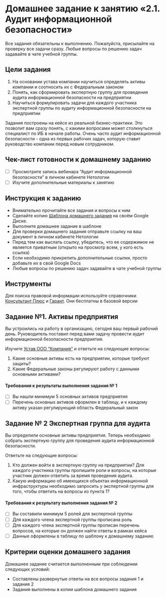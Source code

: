 # Домашнее задание к занятию «2.1. Аудит информационной безопасности»


Все задания обязательны к выполнению. Пожалуйста, присылайте на проверку все задачи сразу. Любые вопросы по решению задач задавайте в чате учебной группы.

## Цели задания
1. На основании устава компании научиться определять активы компании и соотносить их с Федеральным законом
2. Понять, как сформировать экспертную группу для проведения аудита информационной безопасности на предприятии
3. Научиться формулировать задачи для каждого участника экспертной группы по аудиту информационной безопасности на предприятии

Задания построены на кейсе из реальной бизнес-практики. Это позволит вам сразу понять, с какими вопросами может столкнуться специалист по ИБ в начале работы. Очень часто аудит информационной безопасности - одна из первых рабочих задач, которую ставит руководство компании перед новым сотрудником. 

## Чек-лист готовности к домашнему заданию
- [ ] Просмотрите запись вебинара “Аудит информационной безопасности” в личном кабинете Нетологии
- [ ] Изучите дополнительные материалы к занятию

## Инструкция к заданию
* Внимательно прочитайте все задания и вопросы к ним
* Сделайте копию [Шаблона домашнего задания](https://docs.google.com/document/d/1QJISfvd3qFb_CjmIx_vRJKAqmo4LhUzYe1xescU2Vmc/edit?usp=sharing) на своём Google Диске.
* Выполните домашнее задание в шаблоне
* Для проверки домашнего задания отправьте ссылку на ваш документ в личном кабинете Нетологии
* Перед тем как выслать ссылку, убедитесь, что ее содержимое не является приватным (открыто на просмотр всем, у кого есть ссылка)
* Если необходимо прикрепить дополнительные ссылки, просто добавьте их в свой Google Docs
* Любые вопросы по решению задач задавайте в чате учебной группы

## Инструменты
Для поиска правовой информации используйте справочники [Консультант Плюс](https://www.consultant.ru/) и [Гарант](https://www.garant.ru/). Они бесплатны в базовой версии

## Задание №1. Активы предприятия
Вы устроились на работу в организацию, сегодня ваш первый рабочий день. Руководитель поставил перед вами задачу провести аудит информационной безопасности предприятия. 

Изучите [Устав ООО “Компания”](https://docs.google.com/document/d/1fd6-M4KyygFYx1dWEOxWcvr6ZN6FMHL5vLjzP_L90GQ/edit?usp=share_link) и ответьте на следующие вопросы:
1. Какие основные активы есть на предприятии, которые требуют защиты?
2. Какие Федеральные законы регулируют работу с данными основными активами?

#### Требования к результаты выполнения задания № 1
- [ ] Вы нашли минимум 5 основных активов предприятия 
- [ ] Перечень основных активов оформлен в таблицу, и к каждому активу указан регулирующий область Федеральный закон

## Задание № 2 Экспертная группа для аудита
Вы определили основные активы предприятия. Теперь необходимо собрать экспертную группу для проведения аудита информационной безопасности. 

Ответьте на следующие вопросы: 
1. Кто должен войти в экспертную группу на предприятии? Для каждого участника группы пропишите роли и вопросы, на которые участник должен ответить за время проведения аудита.
2. Какую информацию об имеющихся объектах информационной инфраструктуры необходимо запросить у экспертной группы для того, чтобы ответить на вопросы из пункта 1?

#### Требования к результату выполнения задания № 2
- [ ] Вы составили минимум 5 ролей для экспертной группы
- [ ] Для каждого члена экспертной группы прописана роль 
- [ ] Для каждого члена экспертной группы прописан перечень вопросов, на которые он должен найти ответы в рамках кейса
- [ ] Данные оформлены в таблицу по шаблону к домашнему заданию

## Критерии оценки домашнего задания

Домашнее задание считается выполненным при соблюдении следующих условий:
* Составлены развернутые ответы на все вопросы задания 1 и задания 2
* Задания выполнены в копии шаблона домашнего задания 
